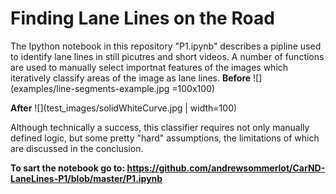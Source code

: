 # **Finding Lane Lines on the Road** 

The Ipython notebook in this repository "P1.ipynb" describes a pipline used to identify lane lines in still
picutres and short videos. A number of functions are used to manually select importnat features of the 
images which iteratively classify areas of the image as lane lines. 
**Before**
![](examples/line-segments-example.jpg =100x100)
 
 **After**
![](test_images/solidWhiteCurve.jpg | width=100)

Although technically a success, this classifier requires not only manually defined logic, but some pretty "hard" assumptions, the limitations of which are discussed in the conclusion.

**To sart the notebook go to: https://github.com/andrewsommerlot/CarND-LaneLines-P1/blob/master/P1.ipynb**
